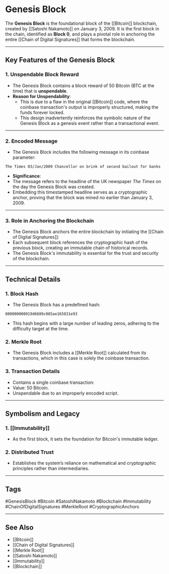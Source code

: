 # Genesis Block

The **Genesis Block** is the foundational block of the [[Bitcoin]] blockchain, created by [[Satoshi Nakamoto]] on January 3, 2009. It is the first block in the chain, identified as **Block 0**, and plays a pivotal role in anchoring the entire [[Chain of Digital Signatures]] that forms the blockchain.

---

## Key Features of the Genesis Block

### 1. **Unspendable Block Reward**
- The Genesis Block contains a block reward of 50 Bitcoin (BTC at the time) that is **unspendable**.
- **Reason for Unspendability**:
  - This is due to a flaw in the original [[Bitcoin]] code, where the coinbase transaction's output is improperly structured, making the funds forever locked.
  - This design inadvertently reinforces the symbolic nature of the Genesis Block as a genesis event rather than a transactional event.

---

### 2. **Encoded Message**
- The Genesis Block includes the following message in its coinbase parameter:
```
The Times 03/Jan/2009 Chancellor on brink of second bailout for banks
```
- **Significance**:
- The message refers to the headline of the UK newspaper *The Times* on the day the Genesis Block was created.
- Embedding this timestamped headline serves as a cryptographic anchor, proving that the block was mined no earlier than January 3, 2009.

---

### 3. **Role in Anchoring the Blockchain**
- The Genesis Block anchors the entire blockchain by initiating the [[Chain of Digital Signatures]]:
- Each subsequent block references the cryptographic hash of the previous block, creating an immutable chain of historical records.
- The Genesis Block's immutability is essential for the trust and security of the blockchain.

---

## Technical Details

### 1. **Block Hash**
- The Genesis Block has a predefined hash:
```
000000000019d6689c085ae165831e93
```
- This hash begins with a large number of leading zeros, adhering to the difficulty target at the time.

### 2. **Merkle Root**
- The Genesis Block includes a [[Merkle Root]] calculated from its transactions, which in this case is solely the coinbase transaction.

### 3. **Transaction Details**
- Contains a single coinbase transaction:
- Value: 50 Bitcoin.
- Unspendable due to an improperly encoded script.

---

## Symbolism and Legacy

### 1. **[[Immutability]]**
- As the first block, it sets the foundation for Bitcoin's immutable ledger.

### 2. **Distributed Trust**
- Establishes the system’s reliance on mathematical and cryptographic principles rather than intermediaries.

---

## Tags

#GenesisBlock #Bitcoin #SatoshiNakamoto #Blockchain #Immutability #ChainOfDigitalSignatures #MerkleRoot #CryptographicAnchors

---

## See Also

- [[Bitcoin]]
- [[Chain of Digital Signatures]]
- [[Merkle Root]]
- [[Satoshi Nakamoto]]
- [[Immutability]]
- [[Blockchain]]
